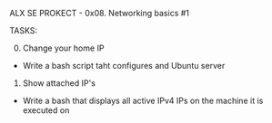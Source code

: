 ALX SE PROKECT - 0x08. Networking basics #1

TASKS:

0. Change your home IP
- Write a bash script taht configures and Ubuntu server

1. Show attached IP's
- Write a bash that displays all active IPv4 IPs on the machine it is executed on
